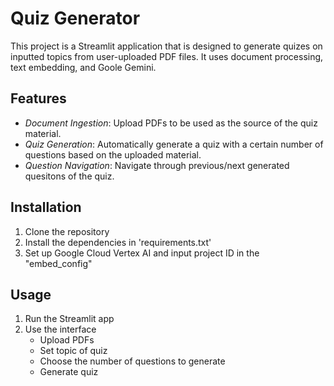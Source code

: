 # **Quiz Generator**
This project is a Streamlit application that is designed to generate quizes on inputted topics from user-uploaded PDF files. It uses document processing, text embedding, and Goole Gemini.

## **Features**
- *Document Ingestion*: Upload PDFs to be used as the source of the quiz material.
- *Quiz Generation*: Automatically generate a quiz with a certain number of questions based on the uploaded material.
- *Question Navigation*: Navigate through previous/next generated quesitons of the quiz.

## **Installation**
1. Clone the repository
2. Install the dependencies in 'requirements.txt'
3. Set up Google Cloud Vertex AI and input project ID in the "embed_config"

## **Usage**
1. Run the Streamlit app
2. Use the interface
    - Upload PDFs
    - Set topic of quiz
    - Choose the number of questions to generate
    - Generate quiz